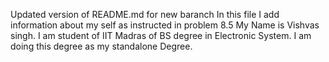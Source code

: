 Updated version of README.md for new baranch
In this file I add information about my self as instructed in problem 8.5
My Name is Vishvas singh.
I am student of IIT Madras of BS degree in Electronic System.
I am doing this degree as my standalone Degree.
